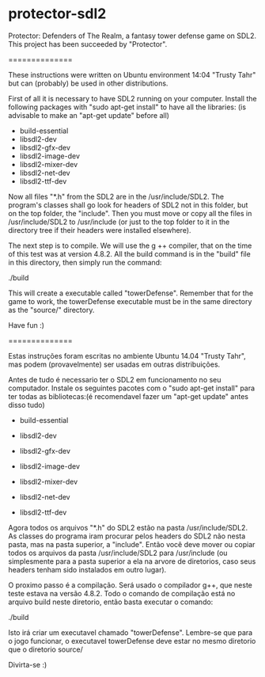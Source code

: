 protector-sdl2
==============

Protector: Defenders of The Realm, a fantasy tower defense game on SDL2. This project has been succeeded by "Protector".

==============

These instructions were written on Ubuntu environment 14:04 "Trusty Tahr" but can (probably) be used in other distributions.

First of all it is necessary to have SDL2 running on your computer.
Install the following packages with "sudo apt-get install" to have all the libraries: (is advisable to make an "apt-get update" before all)

- build-essential
- libsdl2-dev
- libsdl2-gfx-dev
- libsdl2-image-dev
- libsdl2-mixer-dev
- libsdl2-net-dev
- libsdl2-ttf-dev

Now all files "*.h" from the SDL2 are in the /usr/include/SDL2. The program's classes shall go look for headers of SDL2 not in this folder, but on the top folder, the "include". Then you must move or copy all the files in /usr/include/SDL2 to /usr/include (or just to the top folder to it in the directory tree if their headers were installed elsewhere).

The next step is to compile. We will use the g ++ compiler, that on the time of this test was at version 4.8.2.
All the build command is in the "build" file in this directory, then simply run the command:

./build

This will create a executable called "towerDefense". Remember that for the game to work, the towerDefense executable must be in the same directory as the "source/" directory.

Have fun :)

==============

Estas instruções foram escritas no ambiente Ubuntu 14.04 "Trusty Tahr", mas podem (provavelmente) ser usadas em outras distribuições.


Antes de tudo é necessario ter o SDL2 em funcionamento no seu computador. 
Instale os seguintes pacotes com o "sudo apt-get install" para ter todas as bibliotecas:(é recomendavel fazer um "apt-get update" antes disso tudo)



- build-essential

- libsdl2-dev

- libsdl2-gfx-dev

- libsdl2-image-dev

- libsdl2-mixer-dev

- libsdl2-net-dev

- libsdl2-ttf-dev



Agora todos os arquivos "*.h" do SDL2 estão na pasta /usr/include/SDL2. As classes do programa iram procurar pelos headers do SDL2 não nesta pasta, mas na pasta superior, a "include". 
Então você deve mover ou copiar todos os arquivos da pasta /usr/include/SDL2 para /usr/include (ou simplesmente para a pasta superior a ela na arvore de diretorios, caso seus headers tenham sido instalados em outro lugar).



O proximo passo é a compilação. Será usado o compilador g++, que neste teste estava na versão 4.8.2. 
Todo o comando de compilação está no arquivo build neste diretorio, então basta executar o comando:

./build


Isto irá criar um executavel chamado "towerDefense". Lembre-se que para o jogo funcionar, o executavel towerDefense deve estar no mesmo diretorio que o diretorio source/

Divirta-se :)